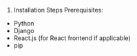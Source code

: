 1. Installation Steps
Prerequisites:
- Python
- Django
- React.js (for React frontend if applicable)
- pip

